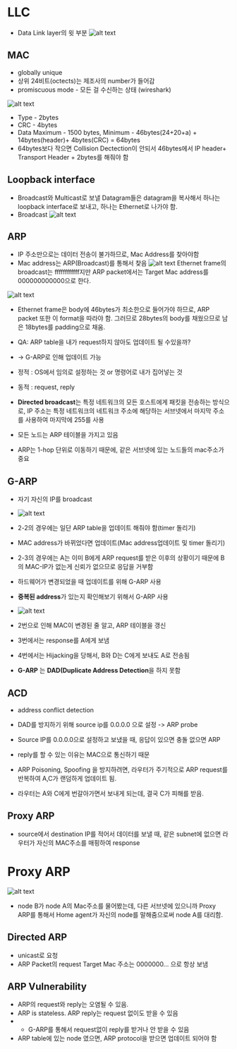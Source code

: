# LLC
- Data Link layer의 윗 부분 
![alt text](image-2.png)

## MAC
- globally unique
- 상위 24비트(octects)는 제조사의 number가 들어감
- promiscuous mode - 모든 걸 수신하는 상태 (wireshark)

![alt text](image-3.png)

- Type - 2bytes
- CRC - 4bytes
- Data Maximum - 1500 bytes, Minimum - 46bytes(24+20+a) + 14bytes(header)+ 4bytes(CRC) = 64bytes
- 64bytes보다 작으면 Collision Dectection이 안되서 46bytes에서 IP header+ Transport Header + 2bytes를 해줘야 함

## Loopback interface
- Broadcast와 Multicast로 보낼 Datagram들은 datagram을 복사해서 하나는 loopback interface로 보내고, 하나는 Ethernet로 나가야 함. 
- Broadcast
![alt text](image-4.png)

## ARP
- IP 주소만으로는 데이터 전송이 불가하므로, Mac Address를 찾아야함
- Mac address는 ARP(Broadcast)를 통해서 찾음
![alt text](image-5.png)
Ethernet frame의 broadcast는 ffffffffffff지만
ARP packet에서는 Target Mac address를 000000000000으로 한다.

![alt text](image-6.png)
- Ethernet frame은 body에 46bytes가 최소한으로 들어가야 하므로, ARP packet 또한 이 format을 따라야 함. 그러므로 28bytes의 body를 채웠으므로 남은 18bytes를 padding으로 채움.

- QA: ARP table을 내가 request하지 않아도 업데이트 될 수있을까?
- -> G-ARP로 인해 업데이트 가능

- 정적 : OS에서 임의로 설정하는 것 or 명령어로 내가 집어넣는 것
- 동적 : request, reply 

- **Directed broadcast**는 특정 네트워크의 모든 호스트에게 패킷을 전송하는 방식으로, IP 주소는 특정 네트워크의 네트워크 주소에 해당하는 서브넷에서 마지막 주소를 사용하여 마지막에 255를 사용
- 모든 노드는 ARP 테이블을 가지고 있음
- ARP는 1-hop 단위로 이동하기 때문에, 같은 서브넷에 있는 노드들의 mac주소가 중요


## G-ARP 
- 자기 자신의 IP를 broadcast
- ![alt text](image.png)
- 2-2의 경우에는 일단 ARP table을 업데이트 해줘야 함(timer 돌리기)
- MAC address가 바뀌었다면 업데이트(Mac address업데이트 및 timer 돌리기)
- 2-3의 경우에는 A는 이미 B에게 ARP request를 받은 이후의 상황이기 때문에 B의 MAC-IP가 없는게 신뢰가 없으므로 응답을 거부함

- 하드웨어가 변경되었을 때 업데이트를 위해 G-ARP 사용
- **중복된 address**가 있는지 확인해보기 위해서 G-ARP 사용

- ![alt text](image-1.png)
- 2번으로 인해 MAC이 변경된 줄 알고, ARP 테이블을 갱신
- 3번에서는 response를 A에게 보냄
- 4번에서는 Hijacking을 당해서, B와 D는 C에게 보내도 A로 전송됨

- **G-ARP** 는 **DAD(Duplicate Address Detection**을 하지 못함

## ACD
- address conflict detection
- DAD를 방지하기 위해 source ip를 0.0.0.0 으로 설정 -> ARP probe
- Source IP를 0.0.0.0으로 설정하고 보냈을 때, 응답이 있으면 충돌 없으면 ARP
- reply를 할 수 있는 이유는 MAC으로 통신하기 때문

- ARP Poisoning, Spoofing 을 방지하려면, 라우터가 주기적으로 ARP request를 반복하여 A,C가 랜덤하게 업데이트 됨.
- 라우터는 A와 C에게 번갈아가면서 보내게 되는데, 결국 C가 피해를 받음.

## Proxy ARP
- source에서 destination IP를 적어서 데이터를 보낼 때, 같은 subnet에 없으면 라우터가 자신의 MAC주소를 매핑하여 response

# Proxy ARP
![alt text](image-7.png)
- node B가 node A의 Mac주소를 물어봤는데, 다른 서브넷에 있으니까 Proxy ARP를 통해서 Home agent가 자신의 node를 말해줌으로써 node A를 대리함.


## Directed ARP
- unicast로 요청
- ARP Packet의 request Target Mac 주소는 0000000... 으로 항상 보냄

## ARP Vulnerability
- ARP의 request와 reply는 오염될 수 있음.
- ARP is stateless. ARP reply는 request 없이도 받을 수 있음
- - G-ARP를 통해서 request없이 reply를 받거나 안 받을 수 있음
- ARP table에 있는 node 였으면, ARP protocol을 받으면 업데이트 되어야 함